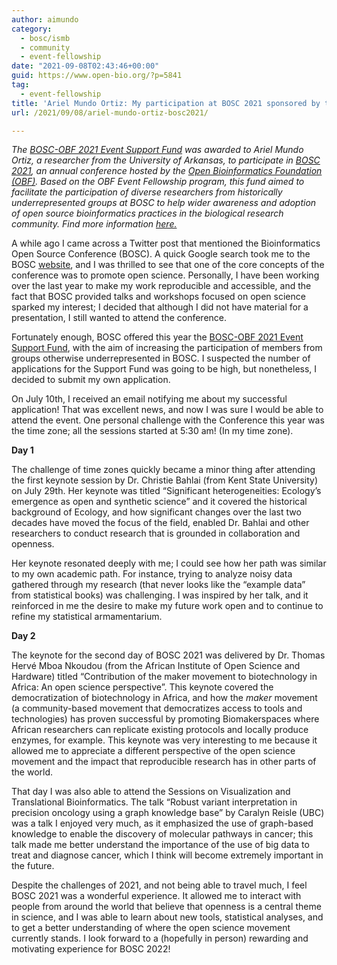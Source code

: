 ```yaml
---
author: aimundo
category:
  - bosc/ismb
  - community
  - event-fellowship
date: "2021-09-08T02:43:46+00:00"
guid: https://www.open-bio.org/?p=5841
tag:
  - event-fellowship
title: 'Ariel Mundo Ortiz: My participation at BOSC 2021 sponsored by the BOSC-OBF Event Support'
url: /2021/09/08/ariel-mundo-ortiz-bosc2021/

---
```

_The [BOSC-OBF 2021 Event Support Fund](//www.open-bio.org/2021/06/11/bosc-obf-2021-event-support-fund/”) was awarded to Ariel Mundo Ortiz, a researcher from the University of Arkansas, to participate in [BOSC 2021](/events/bosc-2021/), an annual conference hosted by the [Open Bioinformatics Foundation (OBF)](https://www.open-bio.org). Based on the OBF Event Fellowship program, this fund aimed to facilitate the participation of diverse researchers from historically underrepresented groups at BOSC to help wider awareness and adoption of open source bioinformatics practices in the biological research community. Find more information [here.](/travel-awards/)_

A while ago I came across a Twitter post that mentioned the Bioinformatics Open Source Conference (BOSC). A quick Google search took me to the BOSC [website](/events/bosc-2021/about/), and I was thrilled to see that one of the core concepts of the conference was to promote open science. Personally, I have been working over the last year to make my work reproducible and accessible, and the fact that BOSC provided talks and workshops focused on open science sparked my interest; I decided that although I did not have material for a presentation, I still wanted to attend the conference.

Fortunately enough, BOSC offered this year the [BOSC-OBF 2021 Event Support Fund](/2021/06/11/bosc-obf-2021-event-support-fund/), with the aim of increasing the participation of members from groups otherwise underrepresented in BOSC. I suspected the number of applications for the Support Fund was going to be high, but nonetheless, I decided to submit my own application.

On July 10th, I received an email notifying me about my successful application! That was excellent news, and now I was sure I would be able to attend the event. One personal challenge with the Conference this year was the time zone; all the sessions started at 5:30 am! (In my time zone).

**Day 1**

The challenge of time zones quickly became a minor thing after attending the first keynote session by Dr. Christie Bahlai (from Kent State University) on July 29th. Her keynote was titled “Significant heterogeneities: Ecology’s emergence as open and synthetic science” and it covered the historical background of Ecology, and how significant changes over the last two decades have moved the focus of the field, enabled Dr. Bahlai and other researchers to conduct research that is grounded in collaboration and openness.

Her keynote resonated deeply with me; I could see how her path was similar to my own academic path. For instance, trying to analyze noisy data gathered through my research (that never looks like the “example data” from statistical books) was challenging. I was inspired by her talk, and it reinforced in me the desire to make my future work open and to continue to refine my statistical armamentarium.

**Day 2**

The keynote for the second day of BOSC 2021 was delivered by Dr. Thomas Hervé Mboa Nkoudou (from the African Institute of Open Science and Hardware) titled “Contribution of the maker movement to biotechnology in Africa: An open science perspective”. This keynote covered the democratization of biotechnology in Africa, and how the _maker_ movement (a community-based movement that democratizes access to tools and technologies) has proven successful by promoting Biomakerspaces where African researchers can replicate existing protocols and locally produce enzymes, for example. This keynote was very interesting to me because it allowed me to appreciate a different perspective of the open science movement and the impact that reproducible research has in other parts of the world.

That day I was also able to attend the Sessions on Visualization and Translational Bioinformatics. The talk “Robust variant interpretation in precision oncology using a graph knowledge base” by Caralyn Reisle (UBC) was a talk I enjoyed very much, as it emphasized the use of graph-based knowledge to enable the discovery of molecular pathways in cancer; this talk made me better understand the importance of the use of big data to treat and diagnose cancer, which I think will become extremely important in the future.

Despite the challenges of 2021, and not being able to travel much, I feel BOSC 2021 was a wonderful experience. It allowed me to interact with people from around the world that believe that openness is a central theme in science, and I was able to learn about new tools, statistical analyses, and to get a better understanding of where the open science movement currently stands. I look forward to a (hopefully in person) rewarding and motivating experience for BOSC 2022!
